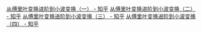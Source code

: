 [从傅里叶变换进阶到小波变换（一） - 知乎](https://zhuanlan.zhihu.com/p/66189212)
[从傅里叶变换进阶到小波变换（二） - 知乎](https://zhuanlan.zhihu.com/p/66246381)
[从傅里叶变换进阶到小波变换（三） - 知乎](https://zhuanlan.zhihu.com/p/68323379)
[从傅里叶变换进阶到小波变换（四） - 知乎](https://zhuanlan.zhihu.com/p/69956002)
